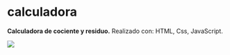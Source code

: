 # calculadora
<p>
    <strong>Calculadora de cociente y residuo.</strong> 
    Realizado con: HTML, Css, JavaScript.
</p>
<img src= [![calculadora-Co-And-Residuo-Movil.png](https://i.postimg.cc/1X0GXLms/calculadora-Co-And-Residuo-Movil.png)](https://postimg.cc/D4ZJYp4M)
""> 
